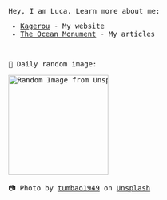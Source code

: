 <pre><p>Hey, I am Luca. Learn more about me:</p><ul><li><a href="https://kagerou.dev/" target="_blank">Kagerou</a> - My website</li><li><a href="https://elderguardian.github.io/blog/" target="_blank">The Ocean Monument</a> - My articles</li></ul>
<p>🎲 Daily random image:</p><img height="200" src="https://images.unsplash.com/photo-1699447712063-856067f41c04?crop=entropy&cs=tinysrgb&fit=max&fm=jpg&ixid=M3w1MjU4Njl8MHwxfHJhbmRvbXx8fHx8fHx8fDE2OTk4MDQ4ODl8&ixlib=rb-4.0.3&q=80&w=1080" alt="Random Image from Unsplash API."><br><br>📷 Photo by <a href="https://unsplash.com/@tumbao1949?utm_source=github.com/elderguardian&amp;utm_medium=referral" target="_blank_" rel="noreferrer noopener">tumbao1949</a> on <a href="https://unsplash.com/photos/a-close-up-of-a-yellow-and-blue-background-a6OtVaTYpLU" target="_blank" rel="noreferrer noopene">Unsplash</a></pre>
